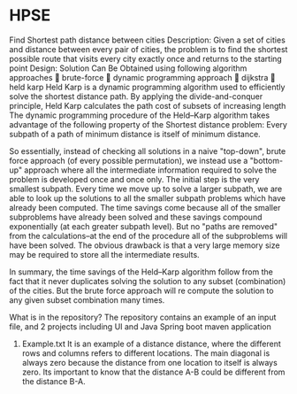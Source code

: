 # HPSE
Find Shortest path distance between cities
Description:
Given a set of cities and distance between every pair of cities, the problem is to find the shortest possible route that visits every city exactly once and returns to the starting point
Design:
Solution Can Be Obtained using following algorithm approaches 
	brute-force
	dynamic programming approach
	dijkstra
	held karp
Held Karp is a dynamic programming algorithm used to efficiently solve the shortest distance path. 
By applying the divide-and-conquer principle, Held Karp calculates the path cost of subsets of increasing length
The dynamic programming procedure of the Held–Karp algorithm takes advantage of the following property of the Shortest distance problem: Every subpath of a path of minimum distance is itself of minimum distance.

So essentially, instead of checking all solutions in a naive "top-down", brute force approach (of every possible permutation), we instead use a "bottom-up" approach where all the intermediate information required to solve the problem is developed once and once only. The initial step is the very smallest subpath. Every time we move up to solve a larger subpath, we are able to look up the solutions to all the smaller subpath problems which have already been computed. The time savings come because all of the smaller subproblems have already been solved and these savings compound exponentially (at each greater subpath level). But no "paths are removed" from the calculations–at the end of the procedure all of the subproblems will have been solved. The obvious drawback is that a very large memory size may be required to store all the intermediate results.

In summary, the time savings of the Held–Karp algorithm follow from the fact that it never duplicates solving the solution to any subset (combination) of the cities. But the brute force approach will re compute the solution to any given subset combination many times.

What is in the repository?
The repository contains an example of an input file, and 2 projects including UI and Java Spring boot maven application

1. Example.txt
It is an example of a distance distance, where the different rows and columns refers to different locations. The main diagonal is always zero because the distance from one location to itself is always zero. Its important to know that the distance A-B could be different from the distance B-A.
